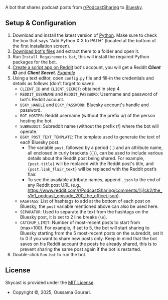 A bot that shares podcast posts from [r/PodcastSharing](https://www.reddit.com/r/PodcastSharing) to [Bluesky](https://bsky.app/profile/shareapod.bsky.social).

## Setup & Configuration
1. Download and install the latest version of [Python](https://www.python.org/). Make sure to check the box that says "Add Python X.X to PATH" (located at the bottom of the first installation screen).
2. [Download bot's files](https://github.com/oussama-gourari/Skycast/archive/refs/heads/main.zip) and extract them to a folder and open it.
3. Run `Install Requirements.bat`, this will install the required Python packages for the bot.
4. [Create a script app on Reddit](https://www.reddit.com/prefs/apps) bot's account, you will get a Reddit ***Client ID*** and ***Client Secret***. [*Example*](https://imgur.com/QNzBmkN)
5. Using a text editor, open `config.py` file and fill-in the credentials and details as follows (don't forget to save):
   - `CLIENT_ID` and `CLIENT_SECRET`: obtained in step 4.
   - `REDDIT_USERNAME` and `REDDIT_PASSWORD`: Username and password of bot's Reddit account.
   - `BSKY_HANDLE` and `BSKY_PASSWORD`: Bluesky account's handle and password.
   - `BOT_HOSTER`: Reddit username (without the prefix u/) of the person hosting the bot.
   - `SUBREDDIT`: Subreddit name (without the prefix r/) where the bot will operate.
   - `BSKY_POST_TEXT_TEMPLATE`: The template used to generate the text of each Bluesky post.
      - The variable `post`, followed by a period (`.`) and an attribute name, all enclosed in curly brackets (`{}`), can be used to include various details about the Reddit post being shared. For example, `{post.title}` will be replaced with the Reddit post's title, and `{post.link_flair_text}` will be replaced with the Reddit post’s flair.
      - To see the available attribute names, append `.json` to the end of any Reddit post URL (e.g., https://www.reddit.com/r/PodcastSharing/comments/1ij1ck2/the_s1e1_podcast_episode_200_the_office/.json).
   - `HASHTAGS`: List of hashtags to add at the bottom of each post on Bluesky, the `post` variable mentioned above can also be used here.
   - `SEPARATOR`: Used to separate the text from the hashtags on the Bluesky post, it is set to 2 line breaks (`\n`).
   - `CATCHUP_LIMIT`: Number of most-recent posts to start from (max=100). For example, if set to 5, the bot will start sharing to Bluesky starting from the 5 most-recent posts on the subreddit, set it to 0 if you want to share new posts only. Keep in mind that the bot saves on his Reddit account the posts he already shared, this is to prevent sharing the same post again if the bot is restarted.
6. Double-click `Run.bat` to run the bot.

## License
Skycast is provided under the [MIT License](https://github.com/oussama-gourari/Skycast/blob/main/LICENSE).

- Copyright ©, 2025, Oussama Gourari.

